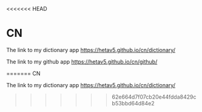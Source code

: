 <<<<<<< HEAD
<h1 id="cn">CN</h1>
<p>The link to my dictionary app
<a href="https://hetav5.github.io/cn/dictionary/">https://hetav5.github.io/cn/dictionary/</a></p>
<p>The link to my github app
<a href="https://hetav5.github.io/cn/github/">https://hetav5.github.io/cn/github/</a></p>
=======
CN

The link to my dictionary app
<a href="https://hetav5.github.io/cn/dictionary/"></a>
https://hetav5.github.io/cn/dictionary/
>>>>>>> 62e664d7f07cb20e44fdda8429cb53bbd64d84e2
